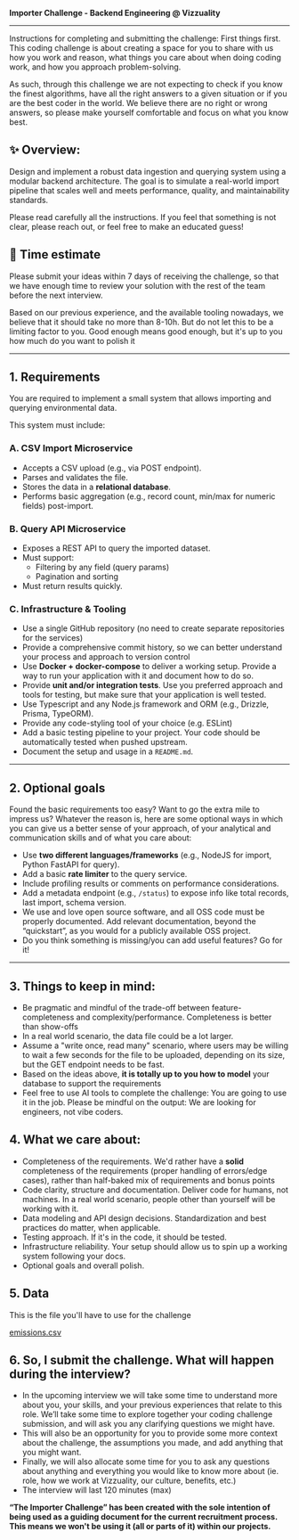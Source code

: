 **Importer Challenge - Backend Engineering @ Vizzuality**

---

Instructions for completing and submitting the challenge:
First things first. This coding challenge is about creating a space for you to share with us how you work and reason, what things you care about when doing coding work, and how you approach problem-solving.

As such, through this challenge we are not expecting to check if you know the finest algorithms, have all the right answers to a given situation or if you are the best coder in the world. We believe there are no right or wrong answers, so please make yourself comfortable and focus on what you know best.

## ✨ Overview:

Design and implement a robust data ingestion and querying system using a modular backend architecture. 
The goal is to simulate a real-world import pipeline that scales well and meets performance, quality, and maintainability standards.

Please read carefully all the instructions. If you feel that something is not clear, please reach out, or feel free to make an educated guess!


## 📆 Time estimate

Please submit your ideas within 7 days of receiving the challenge, so that we have enough time to review your solution with the rest of the team
before the next interview. 

Based on our previous experience, and the available tooling nowadays, we believe that it should take no more than 8-10h.
But do not let this to be a limiting factor to you. Good enough means good enough, but it's up to you how much do you want to polish it

---

## 1. Requirements

You are required to implement a small system that allows importing and querying environmental data.

This system must include:

### A. **CSV Import Microservice**

* Accepts a CSV upload (e.g., via POST endpoint).
* Parses and validates the file.
* Stores the data in a **relational database**.
* Performs basic aggregation (e.g., record count, min/max for numeric fields) post-import.

### B. **Query API Microservice**

* Exposes a REST API to query the imported dataset.
* Must support:
    * Filtering by any field (query params)
    * Pagination and sorting
* Must return results quickly.

### C. **Infrastructure & Tooling**

* Use a single GitHub repository (no need to create separate repositories for the services)
* Provide a comprehensive commit history, so we can better understand your process and approach to version control
* Use **Docker + docker-compose** to deliver a working setup. Provide a way to run your application with it and document how to do so.
* Provide **unit and/or integration tests**. Use you preferred approach and tools for testing, but make sure that your application is well tested.
* Use Typescript and any Node.js framework and ORM (e.g., Drizzle, Prisma, TypeORM).
* Provide any code-styling tool of your choice (e.g. ESLint)
* Add a basic testing pipeline to your project. Your code should be automatically tested when pushed upstream.
* Document the setup and usage in a `README.md`.


---

## 2. Optional goals

Found the basic requirements too easy? Want to go the extra mile to impress us? 
Whatever the reason is, here are some optional ways in which you can give us a better sense of your approach, of your analytical and communication skills and of what you care about:

* Use **two different languages/frameworks** (e.g., NodeJS for import, Python FastAPI for query).
* Add a basic **rate limiter** to the query service.
* Include profiling results or comments on performance considerations.
* Add a metadata endpoint (e.g., `/status`) to expose info like total records, last import, schema version.
* We use and love open source software, and all OSS code must be properly documented. Add relevant documentation, beyond the “quickstart”, as you would for a publicly available OSS project.
* Do you think something is missing/you can add useful features? Go for it!

---

## 3. Things to keep in mind:

- Be pragmatic and mindful of the trade-off between feature-completeness and complexity/performance. Completeness is better than show-offs
- In a real world scenario, the data file could be a lot larger.
- Assume a "write once, read many" scenario, where users may be willing to wait a few seconds for the file to be uploaded, depending on its size, but the GET endpoint needs to be fast.
- Based on the ideas above, **it is totally up to you how to model** your database to support the requirements
- Feel free to use AI tools to complete the challenge: You are going to use it in the job. Please be mindful on the output: We are looking for engineers, not vibe coders.


## 4. What we care about:

* Completeness of the requirements. We'd rather have a **solid** completeness of the requirements (proper handling of errors/edge cases), rather than half-baked mix of requirements and bonus points
* Code clarity, structure and documentation. Deliver code for humans, not machines. In a real world scenario, people other than yourself will be working with it. 
* Data modeling and API design decisions. Standardization and best practices do matter, when applicable.
* Testing approach. If it's in the code, it should be tested.
* Infrastructure reliability. Your setup should allow us to spin up a working system following your docs.
* Optional goals and overall polish.

## 5. Data

This is the file you'll have to use for the challenge

[emissions.csv](data/emissions.csv)

## 6. So, I submit the challenge. What will happen during the interview?

- In the upcoming interview we will take some time to understand more about you, your skills, and your previous experiences that relate to this role. We’ll take some time to explore together your coding challenge submission, and will ask you any clarifying questions we might have.
- This will also be an opportunity for you to provide some more context about the challenge, the assumptions you made, and add anything that you might want.
- Finally, we will also allocate some time for you to ask any questions about anything and everything you would like to know more about (ie. role, how we work at Vizzuality, our culture, benefits, etc.)
- The interview will last 120 minutes (max)

**“The Importer Challenge” has been created with the sole intention of being used as a guiding document for the current recruitment process. This means we won't be using it (all or parts of it) within our projects.**

